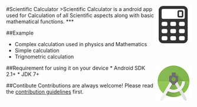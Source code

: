 <img src="logo.png" align="right" />
#Scientific Calculator
>Scientific Calculator is a android app used for Calculation of all Scientific aspects along with basic mathematical functions.
***

##Example 
- Complex calculation used in physics and Mathematics
- Simple calculation
- Trignometric calculation

<img src="as.png" align="right" />
##Requirement for using it on your device
* Android SDK 2.1+
* JDK 7+

##Contibute
Contributions are always welcome!
Please read the [contribution guidelines](contributing.md) first.


